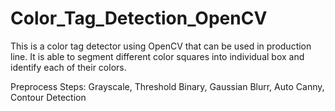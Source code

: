 # Color_Tag_Detection_OpenCV
This is a color tag detector using OpenCV that can be used in production line. It is able to segment different color squares into individual box and identify each of their colors. 

Preprocess Steps: Grayscale, Threshold Binary, Gaussian Blurr, Auto Canny, Contour Detection

